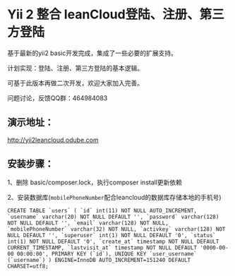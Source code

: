 Yii 2 整合 leanCloud登陆、注册、第三方登陆
============================
基于最新的yii2 basic开发完成，集成了一些必要的扩展支持。

计划实现：登陆、注册、第三方登陆的基本逻辑。

可基于此版本再做二次开发，欢迎大家加入完善。

问题讨论，反馈QQ群：464984083

演示地址：
-------------------
http://yii2leancloud.odube.com


安装步骤：
-------------------
1、删除 basic/composer.lock，执行composer install更新依赖

2、安装数据库(`mobilePhoneNumber`配合leancloud的数据库存储本地的手机号)

``
 CREATE TABLE `users` (
   `id` int(11) NOT NULL AUTO_INCREMENT,
   `username` varchar(20) NOT NULL DEFAULT '',
   `password` varchar(128) NOT NULL DEFAULT '',
   `email` varchar(128) NOT NULL,
   `mobilePhoneNumber` varchar(32) NOT NULL,
   `activkey` varchar(128) NOT NULL DEFAULT '',
   `superuser` int(1) NOT NULL DEFAULT '0',
   `status` int(1) NOT NULL DEFAULT '0',
   `create_at` timestamp NOT NULL DEFAULT CURRENT_TIMESTAMP,
   `lastvisit_at` timestamp NOT NULL DEFAULT '0000-00-00 00:00:00',
   PRIMARY KEY (`id`),
   UNIQUE KEY `user_username` (`username`)
 ) ENGINE=InnoDB AUTO_INCREMENT=151240 DEFAULT CHARSET=utf8; 
``







